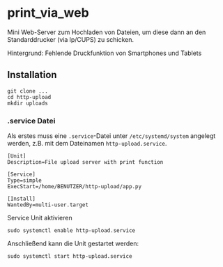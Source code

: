 # print_via_web

Mini Web-Server zum Hochladen von Dateien, um diese dann
an den Standarddrucker (via lp/CUPS) zu schicken. 

Hintergrund: Fehlende Druckfunktion von Smartphones und Tablets


## Installation

    git clone ...
    cd http-upload
    mkdir uploads
    
    
### .service Datei

Als erstes muss eine `.service`-Datei unter `/etc/systemd/system` angelegt werden, 
z.B. mit dem Dateinamen `http-upload.service`. 

    [Unit]
    Description=File upload server with print function

    [Service]
    Type=simple
    ExecStart=/home/BENUTZER/http-upload/app.py

    [Install]
    WantedBy=multi-user.target

Service Unit aktivieren

    sudo systemctl enable http-upload.service 

Anschließend kann die Unit gestartet werden:

    sudo systemctl start http-upload.service 
